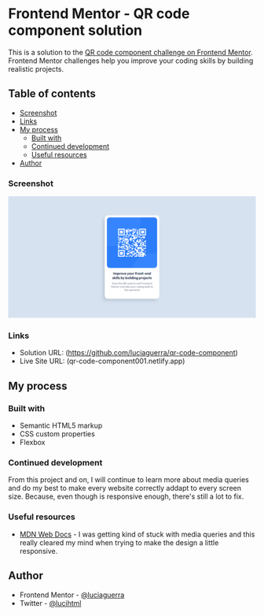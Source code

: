 # Frontend Mentor - QR code component solution

This is a solution to the [QR code component challenge on Frontend Mentor](https://www.frontendmentor.io/challenges/qr-code-component-iux_sIO_H). Frontend Mentor challenges help you improve your coding skills by building realistic projects. 

## Table of contents

  - [Screenshot](#screenshot)
  - [Links](#links)
- [My process](#my-process)
  - [Built with](#built-with)
  - [Continued development](#continued-development)
  - [Useful resources](#useful-resources)
- [Author](#author)

### Screenshot

![](screenshot.png)

### Links

- Solution URL: (https://github.com/luciaguerra/qr-code-component)
- Live Site URL: (qr-code-component001.netlify.app)

## My process

### Built with

- Semantic HTML5 markup
- CSS custom properties
- Flexbox


### Continued development

From this project and on, I will continue to learn more about media queries and do my best to make every website correctly addapt to every screen size. Because, even though is responsive enough, there's still a lot to fix.

### Useful resources

- [MDN Web Docs](https://developer.mozilla.org/es/docs/Web/CSS/Media_Queries/Using_media_queries) - I was getting kind of stuck with media queries and this really cleared my mind when trying to make the design a little responsive.

## Author

- Frontend Mentor - [@luciaguerra](https://www.frontendmentor.io/profile/luciaguerra)
- Twitter - [@lucihtml](https://www.twitter.com/lucihtml)

